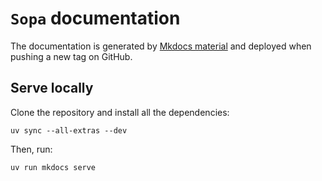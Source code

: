 # `Sopa` documentation

The documentation is generated by [Mkdocs material](https://squidfunk.github.io/mkdocs-material/) and deployed when pushing a new tag on GitHub.

## Serve locally

Clone the repository and install all the dependencies:

```
uv sync --all-extras --dev
```

Then, run:
```sh
uv run mkdocs serve
```
